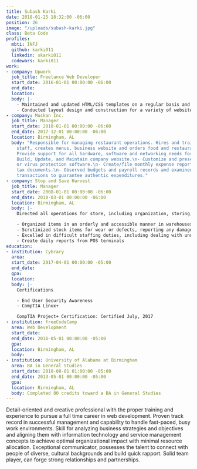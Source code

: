 ```yaml
---
title: Subash Karki
date: 2018-01-25 18:32:00 -06:00
position: 26
image: "/uploads/subash-karki.jpg"
class: Beta Code
profiles:
  mbti: INFJ
  github: karki011
  linkedin: skarki011
  codewars: karki011
work:
- company: Upwork
  job_title: Freelance Web Developer
  start_date: 2016-01-01 00:00:00 -06:00
  end_date: 
  location: 
  body: |-
    - Maintained and updated HTML/CSS templates on a regular basis and as required.
    - Conducted layout design and construction for a variety of websites as assigned.
- company: Muskan Inc.
  job_title: Manager
  start_date: 2010-01-01 00:00:00 -06:00
  end_date: 2017-12-01 00:00:00 -06:00
  location: Birmingham, AL
  body: "Responsible for managing restaurant operations. Hires and trains food service
    staff, creates menus, business website and orders food and restaurant supplies.\n\n-
    Provide support for all hardware, software and networking needs for company. \n-
    Build, Update, and Maintain company website.\n- Customize and preserve email applications
    or virus protection software.\n- Create/file monthly expense report  and preparer
    tax documents.\n- Observed budgets and payroll records and examined financial
    transactions to guarantee authentic expenditures."
- company: Stop and Save Harvest
  job_title: Manager
  start_date: 2008-01-01 00:00:00 -06:00
  end_date: 2010-03-01 00:00:00 -06:00
  location: Birmingham, AL
  body: |-
    Directed all operations for store, including organization, storing, stocking, staffing, staff supervision, budgeting, P&L statements, and maintenance of financial records.

    - Organized items in an orderly and accessible manner in warehouses, tool rooms, supply rooms, or other areas. Determined proper storage methods, identification, and stock location based on turnover, environmental factors, and physical capabilities of facilities.
    - Scrutinized stock items for wear or defects, reporting any damage to supervisors.
    - Excelled in difficult staffing duties, including dealing with understaffing, refereeing disputes, firing employees, and administering disciplinary procedures.
    - Create daily reports from POS terminals
education:
- institution: Cybrary
  area: 
  start_date: 2017-04-01 00:00:00 -05:00
  end_date: 
  gpa: 
  location: 
  body: |-
    Certifications

    - End User Security Awareness
    - CompTIA Linux+

    CompTIA Project+ Certification: Certified July, 2017
- institution: freeCodeCamp
  area: Web Development
  start_date: 
  end_date: 2016-05-01 00:00:00 -05:00
  gpa: 
  location: Birmingham, AL
  body: 
- institution: University of Alabama at Birmingham
  area: BA in General Studies
  start_date: 2010-08-01 01:00:00 -05:00
  end_date: 2013-05-01 00:00:00 -05:00
  gpa: 
  location: Birmingham, AL
  body: Completed 80 credits toward a BA in General Studies
---
```


Detail-oriented and creative professional with the proper training and experience to pursue a full time career in web development.  Proven track record in successful management and capability to handle fast-paced, busy work environments. Skill for analyzing business strategies and objectives and aligning them with information technology and service management concepts to achieve optimal organizational impact with minimal resource allocation. Exceptional communicator, possesses the talent to connect with people of diverse, cultural backgrounds and build quick rapport. Solid team player, can forge strong relationships and partnerships.